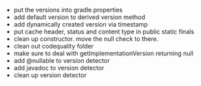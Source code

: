 - put the versions into gradle.properties
- add default version to derived version method
- add dynamically created version via timestamp
- put cache header, status and content type in public static finals
- clean up constructor. move the null check to there.
- clean out codequality folder
- make sure to deal with getImplementationVersion returning null 
- add @nullable to version detector
- add javadoc to version detector
- clean up version detector

